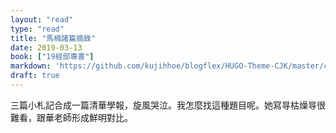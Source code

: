 ```yaml
---
layout: "read"
type: "read"
title: "馬楠諸篇摘錄"
date: 2019-03-13
book: ["19經部專書"]
markdown: 'https://github.com/kujihhoe/blogflex/HUGO-Theme-CJK/master/content/read/19-經部專書/112-馬楠.md'
draft: true
---
```


三篇小札記合成一篇清華學報，旋風哭泣。我怎麼找這種題目呢。她寫㝵枯燥㝵很難看，跟華老師形成鮮明對比。
